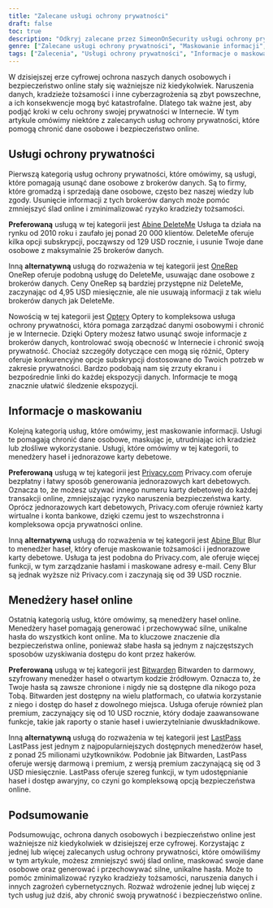 ```yaml
---
title: "Zalecane usługi ochrony prywatności"
draft: false
toc: true
description: "Odkryj zalecane przez SimeonOnSecurity usługi ochrony prywatności, aby chronić swoje dane osobowe i bezpieczeństwo online. Dowiedz się o usługach usuwania danych osobowych z brokerów danych, maskowania informacji i zarządzania hasłami. Znajdź zaufane opcje prywatności online i zmniejsz ryzyko kradzieży tożsamości i naruszenia danych."
genre: ["Zalecane usługi ochrony prywatności", "Maskowanie informacji", "Menedżery haseł online", "Usuwanie brokera danych", "Abine DeleteMe", "OneRep", "Optery", "Abine Blur", "Privacy.com", "Bitwarden", "LastPass", "Bezpieczeństwo online", "Ochrona tożsamości", "Ochrona danych"]
tags: ["Zalecenia", "Usługi ochrony prywatności", "Informacje o maskowaniu", "Menedżery haseł online", "Brokerzy danych", "Abine DeleteMe", "OneRep", "Optery", "Abine Blur", "Privacy.com", "Bitwarden", "LastPass", "Bezpieczeństwo online", "Ochrona przed kradzieżą tożsamości", "Naruszenia ochrony danych", "Ochrona danych osobowych", "Bezpieczeństwo cyfrowe", "Zagrożenia cybernetyczne", "Ochrona tożsamości", "Prywatność online", "Silne hasła", "Prywatność danych"]
---
```

 W dzisiejszej erze cyfrowej ochrona naszych danych osobowych i bezpieczeństwo online stały się ważniejsze niż kiedykolwiek. Naruszenia danych, kradzieże tożsamości i inne cyberzagrożenia są zbyt powszechne, a ich konsekwencje mogą być katastrofalne. Dlatego tak ważne jest, aby podjąć kroki w celu ochrony swojej prywatności w Internecie. W tym artykule omówimy niektóre z zalecanych usług ochrony prywatności, które pomogą chronić dane osobowe i bezpieczeństwo online.

## Usługi ochrony prywatności

Pierwszą kategorią usług ochrony prywatności, które omówimy, są usługi, które pomagają usunąć dane osobowe z brokerów danych. Są to firmy, które gromadzą i sprzedają dane osobowe, często bez naszej wiedzy lub zgody. Usunięcie informacji z tych brokerów danych może pomóc zmniejszyć ślad online i zminimalizować ryzyko kradzieży tożsamości.

**Preferowaną** usługą w tej kategorii jest [Abine DeleteMe](https://joindeleteme.com/refer?coupon=RFR-40867-7DWHR4) Usługa ta działa na rynku od 2010 roku i zaufało jej ponad 20 000 klientów. DeleteMe oferuje kilka opcji subskrypcji, począwszy od 129 USD rocznie, i usunie Twoje dane osobowe z maksymalnie 25 brokerów danych.

Inną **alternatywną** usługą do rozważenia w tej kategorii jest [OneRep](https://onerep.com) OneRep oferuje podobną usługę do DeleteMe, usuwając dane osobowe z brokerów danych. Ceny OneRep są bardziej przystępne niż DeleteMe, zaczynając od 4,95 USD miesięcznie, ale nie usuwają informacji z tak wielu brokerów danych jak DeleteMe.

Nowością w tej kategorii jest [Optery](https://app.optery.com/) Optery to kompleksowa usługa ochrony prywatności, która pomaga zarządzać danymi osobowymi i chronić je w Internecie. Dzięki Optery możesz łatwo usunąć swoje informacje z brokerów danych, kontrolować swoją obecność w Internecie i chronić swoją prywatność. Chociaż szczegóły dotyczące cen mogą się różnić, Optery oferuje konkurencyjne opcje subskrypcji dostosowane do Twoich potrzeb w zakresie prywatności. Bardzo podobają nam się zrzuty ekranu i bezpośrednie linki do każdej ekspozycji danych. Informacje te mogą znacznie ułatwić śledzenie ekspozycji.

## Informacje o maskowaniu

Kolejną kategorią usług, które omówimy, jest maskowanie informacji. Usługi te pomagają chronić dane osobowe, maskując je, utrudniając ich kradzież lub złośliwe wykorzystanie. Usługi, które omówimy w tej kategorii, to menedżery haseł i jednorazowe karty debetowe.

**Preferowaną** usługą w tej kategorii jest [Privacy.com](https://privacy.com/join/SU86Y) Privacy.com oferuje bezpłatny i łatwy sposób generowania jednorazowych kart debetowych. Oznacza to, że możesz używać innego numeru karty debetowej do każdej transakcji online, zmniejszając ryzyko naruszenia bezpieczeństwa karty. Oprócz jednorazowych kart debetowych, Privacy.com oferuje również karty wirtualne i konta bankowe, dzięki czemu jest to wszechstronna i kompleksowa opcja prywatności online.

Inną **alternatywną** usługą do rozważenia w tej kategorii jest [Abine Blur](https://dnt.abine.com/#/ref_register/pC8ZbvQtt) Blur to menedżer haseł, który oferuje maskowanie tożsamości i jednorazowe karty debetowe. Usługa ta jest podobna do Privacy.com, ale oferuje więcej funkcji, w tym zarządzanie hasłami i maskowane adresy e-mail. Ceny Blur są jednak wyższe niż Privacy.com i zaczynają się od 39 USD rocznie.

## Menedżery haseł online

Ostatnią kategorią usług, które omówimy, są menedżery haseł online. Menedżery haseł pomagają generować i przechowywać silne, unikalne hasła do wszystkich kont online. Ma to kluczowe znaczenie dla bezpieczeństwa online, ponieważ słabe hasła są jednym z najczęstszych sposobów uzyskiwania dostępu do kont przez hakerów.

**Preferowaną** usługą w tej kategorii jest [Bitwarden](https://bitwarden.com) Bitwarden to darmowy, szyfrowany menedżer haseł o otwartym kodzie źródłowym. Oznacza to, że Twoje hasła są zawsze chronione i nigdy nie są dostępne dla nikogo poza Tobą. Bitwarden jest dostępny na wielu platformach, co ułatwia korzystanie z niego i dostęp do haseł z dowolnego miejsca. Usługa oferuje również plan premium, zaczynający się od 10 USD rocznie, który dodaje zaawansowane funkcje, takie jak raporty o stanie haseł i uwierzytelnianie dwuskładnikowe.

Inną **alternatywną** usługą do rozważenia w tej kategorii jest [LastPass](https://www.lastpass.com/) LastPass jest jednym z najpopularniejszych dostępnych menedżerów haseł, z ponad 25 milionami użytkowników. Podobnie jak Bitwarden, LastPass oferuje wersję darmową i premium, z wersją premium zaczynającą się od 3 USD miesięcznie. LastPass oferuje szereg funkcji, w tym udostępnianie haseł i dostęp awaryjny, co czyni go kompleksową opcją bezpieczeństwa online.

## Podsumowanie

Podsumowując, ochrona danych osobowych i bezpieczeństwo online jest ważniejsze niż kiedykolwiek w dzisiejszej erze cyfrowej. Korzystając z jednej lub więcej zalecanych usług ochrony prywatności, które omówiliśmy w tym artykule, możesz zmniejszyć swój ślad online, maskować swoje dane osobowe oraz generować i przechowywać silne, unikalne hasła. Może to pomóc zminimalizować ryzyko kradzieży tożsamości, naruszenia danych i innych zagrożeń cybernetycznych. Rozważ wdrożenie jednej lub więcej z tych usług już dziś, aby chronić swoją prywatność i bezpieczeństwo online.

